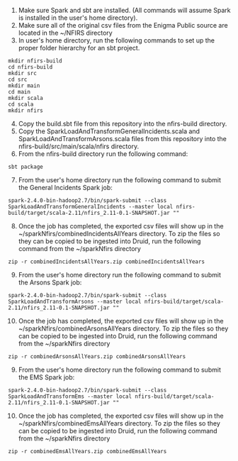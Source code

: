 1. Make sure Spark and sbt are installed. (All commands will assume Spark is installed in the user's home directory).
2. Make sure all of the original csv files from the Enigma Public source are located in the ~/NFIRS directory
3. In user's home directory, run the following commands to set up the proper folder hierarchy for an sbt project.

```
mkdir nfirs-build
cd nfirs-build
mkdir src
cd src
mkdir main
cd main
mkdir scala
cd scala
mkdir nfirs
```
4. Copy the build.sbt file from this repository into the nfirs-build directory.
5. Copy the SparkLoadAndTransformGeneralIncidents.scala and SparkLoadAndTransformArsons.scala files from this repository into the nfirs-build/src/main/scala/nfirs directory.
6. From the nfirs-build directory run the following command:

```sbt package```

7. From the user's home directory run the following command to submit the General Incidents Spark job:

```spark-2.4.0-bin-hadoop2.7/bin/spark-submit --class SparkLoadAndTransformGeneralIncidents --master local nfirs-build/target/scala-2.11/nfirs_2.11-0.1-SNAPSHOT.jar ""```

8. Once the job has completed, the exported csv files will show up in the ~/sparkNfirs/combinedIncidentsAllYears directory. To zip the files so they can be copied to be ingested into Druid, run the following command from the ~/sparkNfirs directory

```zip -r combinedIncidentsAllYears.zip combinedIncidentsAllYears```

9. From the user's home directory run the following command to submit the Arsons Spark job:

```spark-2.4.0-bin-hadoop2.7/bin/spark-submit --class SparkLoadAndTransformArsons --master local nfirs-build/target/scala-2.11/nfirs_2.11-0.1-SNAPSHOT.jar ""```

10. Once the job has completed, the exported csv files will show up in the ~/sparkNfirs/combinedArsonsAllYears directory. To zip the files so they can be copied to be ingested into Druid, run the following command from the ~/sparkNfirs directory

```zip -r combinedArsonsAllYears.zip combinedArsonsAllYears```

9. From the user's home directory run the following command to submit the EMS Spark job:

```spark-2.4.0-bin-hadoop2.7/bin/spark-submit --class SparkLoadAndTransformEms --master local nfirs-build/target/scala-2.11/nfirs_2.11-0.1-SNAPSHOT.jar ""```

10. Once the job has completed, the exported csv files will show up in the ~/sparkNfirs/combinedEmsAllYears directory. To zip the files so they can be copied to be ingested into Druid, run the following command from the ~/sparkNfirs directory

```zip -r combinedEmsAllYears.zip combinedEmsAllYears```
